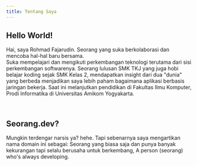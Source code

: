 ```yaml
---
title: Tentang Saya
---
```


## Hello World!
Hai, saya Rohmad Fajarudin. Seorang yang suka berkolaborasi dan mencoba hal-hal baru bersama.  
Suka mempelajari dan mengikuti perkembangan teknologi terutama dari sisi perkembangan softwarenya. 
Seorang lulusan SMK TKJ yang juga hobi belajar koding sejak SMK Kelas 2, mendapatkan 
insight dari dua "dunia" yang berbeda menjadikan saya lebih paham bagaimana aplikasi 
berbasis jaringan bekerja. Saat ini melanjutkan pendidikan di Fakultas Ilmu Komputer, 
Prodi Informatika di Universitas Amikom Yogyakarta.

<br>

## Seorang.dev?
Mungkin terdengar narsis ya? hehe. Tapi sebenarnya saya mengartikan nama domain ini sebagai:
Seorang yang biasa saja dan punya banyak kekurangan tapi selalu berusaha untuk berkembang, 
A person (seorang) who's always developing.